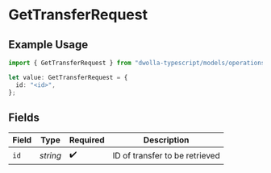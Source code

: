 # GetTransferRequest

## Example Usage

```typescript
import { GetTransferRequest } from "dwolla-typescript/models/operations";

let value: GetTransferRequest = {
  id: "<id>",
};
```

## Fields

| Field                          | Type                           | Required                       | Description                    |
| ------------------------------ | ------------------------------ | ------------------------------ | ------------------------------ |
| `id`                           | *string*                       | :heavy_check_mark:             | ID of transfer to be retrieved |